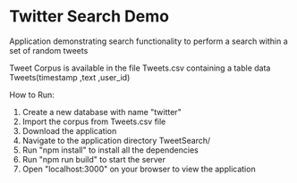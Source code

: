 # Twitter Search Demo
Application demonstrating search functionality to perform a search within a set of random tweets

Tweet Corpus is available in the file Tweets.csv containing a table data Tweets(timestamp ,text ,user_id)

How to Run:
1. Create a new database with name "twitter"
2. Import the corpus from Tweets.csv file
3. Download the application
4. Navigate to the application directory TweetSearch/
5. Run "npm install" to install all the dependencies
6. Run "npm run build" to start the server
7. Open "localhost:3000" on your browser to view the application
